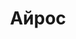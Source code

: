 --- 
title: "Айрос" 
site: "ayros-yalta.com" 
town: "Ялта" 
tel: ["+7 (978) 740 66 20, +7 (978) 806 64 24, +38 (067) 272 98 28, +38 (050) 481 56 49,"] 
address: "Россия, Республика Крым, г.Ялта ул. Киевская 7а, второй этаж" 
mail: "inbox@ayros-yalta.com" 
--- 